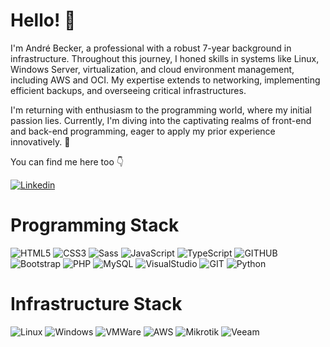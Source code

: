 # Hello! 👋 
I'm André Becker, a professional with a robust 7-year background in infrastructure.
Throughout this journey, I honed skills in systems like Linux, Windows Server, virtualization, and cloud environment management, including AWS and OCI.
My expertise extends to networking, implementing efficient backups, and overseeing critical infrastructures.

I'm returning with enthusiasm to the programming world, where my initial passion lies.
Currently, I'm diving into the captivating realms of front-end and back-end programming, eager to apply my prior experience innovatively. 🚀


You can find me here too 👇

<a href="https://www.linkedin.com/in/andrebeckerdev/" target="_blank">
 <img align="center" src="https://img.shields.io/badge/LinkedIn-0077B5?style=for-the-badge&logo=linkedin&logoColor=white" alt="Linkedin"/>
</a>

# Programming Stack

  ![HTML5](https://img.shields.io/badge/-HTML5-232323?style=flat&labelColor=E34F26&logo=html5&logoColor=ffffff)
  ![CSS3](https://img.shields.io/badge/-CSS3-232323?style=flat&labelColor=1572B6&logo=css3&logoColor=ffffff)
  ![Sass](https://img.shields.io/badge/-Sass-232323?style=flat&labelColor=CC6699&logo=sass&logoColor=ffffff)
  ![JavaScript](https://img.shields.io/badge/-JavaScript-232323?style=flat&labelColor=000000&logo=javascript&logoColor=F7DF1E)
  ![TypeScript](https://img.shields.io/badge/-TypeScript-232323?style=flat&labelColor=000000&logo=typescript&logoColor=3178C6)
  ![GITHUB](https://img.shields.io/badge/-Github-232323?style=flat&labelColor=000000&logo=github&logoColor=ffffff)
  ![Bootstrap](https://img.shields.io/badge/-Bootstrap-232323?style=flat&labelColor=7952B3&logo=bootstrap&logoColor=ffffff)
  ![PHP](https://img.shields.io/badge/-PHP-232323?style=flat&labelColor=E34F26&logo=PHP&logoColor=ffffff)
  ![MySQL](https://img.shields.io/badge/-MySQL-232323?style=flat&labelColor=1572B6&logo=mysql&logoColor=ffffff)
  ![VisualStudio](https://img.shields.io/badge/-Visual_Studio-232323?style=flat&labelColor=1572B6&logo=visualstudio&logoColor=ffffff)
  ![GIT](https://img.shields.io/badge/-GIT-232323?style=flat&labelColor=E34F26&logo=git&logoColor=ffffff)
  ![Python](https://img.shields.io/badge/-Python-232323?style=flat&labelColor=E34F26&logo=python&logoColor=ffffff)

# Infrastructure Stack

  ![Linux](https://img.shields.io/badge/-Linux-232323?style=flat&labelColor=E34F26&logo=linux&logoColor=ffffff)
  ![Windows](https://img.shields.io/badge/-Windows_Server-232323?style=flat&labelColor=1572B6&logo=windows&logoColor=ffffff)
  ![VMWare](https://img.shields.io/badge/-VMWare-232323?style=flat&labelColor=E34F26&logo=vmware&logoColor=ffffff)
  ![AWS](https://img.shields.io/badge/-AWS-232323?style=flat&labelColor=E34F26&logo=amazonaws&logoColor=ffffff)
  ![Mikrotik](https://img.shields.io/badge/-Mikrotik-232323?style=flat&labelColor=E34F26&logo=mikrotik&logoColor=ffffff)
  ![Veeam](https://img.shields.io/badge/-Veeam-232323?style=flat&labelColor=E34F26&logo=veeam&logoColor=ffffff)

<!-- <img src="https://komarev.com/ghpvc/?username=beckerandre&color=yellow" alt="Profile views" /> -->

